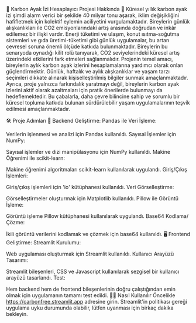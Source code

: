 
🌳 Karbon Ayak İzi Hesaplayıcı Projesi Hakkında 🌳
Küresel yıllık karbon ayak izi şimdi alarm verici bir şekilde 40 milyar tonu aşarak, iklim değişikliğini hafifletmek için kolektif eylemin aciliyetini vurgulamaktadır. Bireylerin günlük alışkanlıkları ile CO2 emisyonlarındaki artış arasında doğrudan ve inkâr edilemez bir ilişki vardır. Enerji tüketimi ve ulaşım, konut ısıtma-soğutma sistemleri ve gıda üretimi-tüketimi gibi günlük uygulamalar, bu artan çevresel soruna önemli ölçüde katkıda bulunmaktadır. Bireylerin bu senaryoda oynadığı kilit rolü tanıyarak, CO2 seviyelerindeki küresel artış üzerindeki etkilerini fark etmeleri sağlanmalıdır. Projenin temel amacı, bireylerin aylık karbon ayak izlerini hesaplamalarına yardımcı olarak onları güçlendirmektir. Günlük, haftalık ve aylık alışkanlıklar ve yaşam tarzı seçimleri dikkate alınarak kişiselleştirilmiş bilgiler sunmak amaçlanmaktadır. Ayrıca, proje yalnızca farkındalık yaratmayı değil, bireylerin karbon ayak izlerini aktif olarak azaltmaları için pratik önerilerde bulunmayı da hedeflemektedir. Bu çabalarla, daha çevre bilincine sahip ve sorumlu bir küresel topluma katkıda bulunan sürdürülebilir yaşam uygulamalarının teşvik edilmesi amaçlanmaktadır.

🛠️ Proje Adımları
🧩 Backend Geliştirme:
Pandas ile Veri İşleme:

Verilerin işlenmesi ve analizi için Pandas kullanıldı.
Sayısal İşlemler için NumPy:

Sayısal işlemler ve dizi manipülasyonu için NumPy kullanıldı.
Makine Öğrenimi ile scikit-learn:

Makine öğrenimi algoritmaları scikit-learn kullanılarak uygulandı.
Giriş/Çıkış İşlemleri:

Giriş/çıkış işlemleri için 'io' kütüphanesi kullanıldı.
Veri Görselleştirme:

Görselleştirmeler oluşturmak için Matplotlib kullanıldı.
Pillow ile Görüntü İşleme:

Görüntü işleme Pillow kütüphanesi kullanılarak uygulandı.
Base64 Kodlama/Çözme:

İkili görüntü verilerini kodlamak ve çözmek için base64 kullanıldı.
🖥️ Frontend Geliştirme:
Streamlit Kurulumu:

Web uygulaması oluşturmak için Streamlit kullanıldı.
Kullanıcı Arayüzü Tasarımı:

Streamlit bileşenleri, CSS ve Javascript kullanılarak sezgisel bir kullanıcı arayüzü tasarlandı.
Test:

Hem backend hem de frontend bileşenlerinin doğru çalıştığından emin olmak için uygulamanın tamamı test edildi.
👩‍🏫 Nasıl Kullanılır
Öncelikle https://carbonfree.streamlit.app adresine girin. Streamlit'in politikası gereği uygulama uyku durumunda olabilir, lütfen uyanması için birkaç dakika bekleyin.
